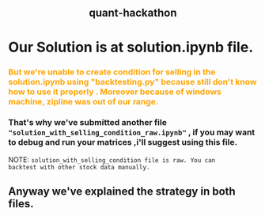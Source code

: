 <h2 style="text-align:center;">quant-hackathon</h2>


# Our Solution is at solution.ipynb file. 

### <p style="color:orange"> But we're unable to create  condition for selling in the solution.ipynb using "backtesting.py" because  still don't know  how to use it properly .  Moreover because of windows machine, zipline was out of our range.</p>

### That's why we've submitted another file <code>"solution_with_selling_condition_raw.ipynb"</code> , if you may want to debug and run your matrices ,i'll suggest using this file. 
NOTE: <code>solution_with_selling_condition file is raw. You can backtest with other stock data manually.</code>


## Anyway we've explained the strategy in both files.